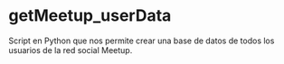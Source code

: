 # getMeetup_userData
Script en Python que nos permite crear una base de datos de todos los usuarios de la red social Meetup.
